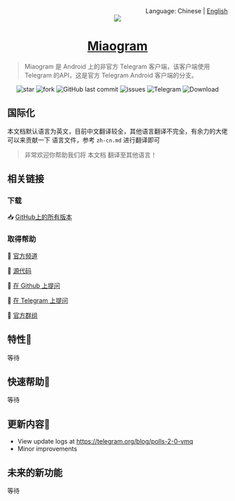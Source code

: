 <div align="right">Language: Chinese | <a title="Chinese" href="https://miaogram.github.io/Miaogram">English</a></div>
<link rel="icon" href="/favicon.ico" mce_href="/favicon.ico" type="image/x-icon">
<link rel="shortcut icon" href="/favicon.ico" mce_href="/favicon.ico" type="image/x-icon">
<div align="center"><img src ="https://image.gslb.dawnlab.me/7b8f4d8d99e1f105db4f0bfdf4bcd053.png"/></div>

<h1 align="center"><a href="https://miaogram.github.io/Miaogram/" target="_blank">Miaogram</a></h1>

> Miaogram 是 Android 上的非官方 Telegram 客户端，该客户端使用 Telegram 的API，这是官方 Telegram Android 客户端的分支。

<p align="center">
<img alt="star" src="https://img.shields.io/github/stars/Miaogram/Miaogram.svg"/>
<img alt="fork" src="https://img.shields.io/github/forks/Miaogram/Miaogram.svg"/>
<img alt="GitHub last commit" src="https://img.shields.io/github/last-commit/Miaogram/Miaogram.svg?label=commits">
<img alt="issues" src="https://img.shields.io/github/issues/Miaogram/Miaogram.svg"/>
<img alt="Telegram" src="https://img.shields.io/badge/Telegram-blue.svg"/>
<img alt="Download" src="https://img.shields.io/badge/download-29.9KB-brightgreen.svg"/>
</p>

## 国际化

本文档默认语言为英文，目前中文翻译较全，其他语言翻译不完全，有余力的大佬可以来贡献一下 语言文件，参考 `zh-cn.md` 进行翻译即可

> 非常欢迎你帮助我们将 本文档 翻译至其他语言！

## 相关链接

### 下载

📥 [GitHub上的所有版本](https://github.com/Miaogram/Miaogram/releases)

### 取得帮助

📢 [官方频道](https://t.me/Miaogram)

📝 [源代码](https://github.com/Miaogram/Miaogram/)

🐛 [在 Github 上提问](https://github.com/Miaogram/Miaogram/issues)

🐛 [在 Telegram 上提问](https://github.com/Miaogram/Miaogram/issues)

🚩 [官方群组]()

## 特性📡

等待

## 快速帮助🎐

等待

## 更新内容🔌

- View update logs at https://telegram.org/blog/polls-2-0-vmq
- Minor improvements

## 未来的新功能

等待